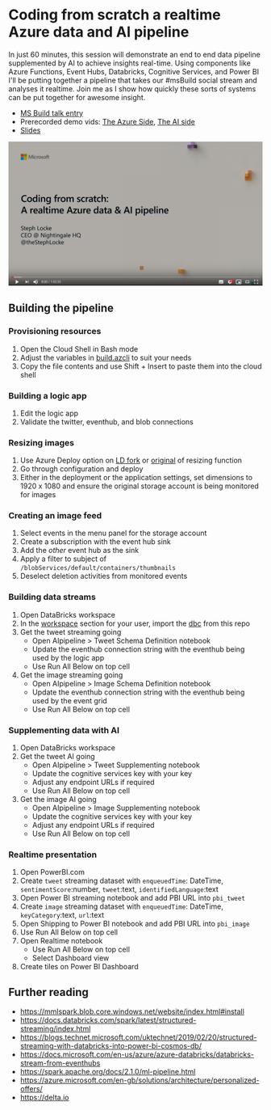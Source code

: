 # Coding from scratch a realtime Azure data and AI pipeline
In just 60 minutes, this session will demonstrate an end to end data pipeline supplemented by AI to achieve insights real-time. Using components like Azure Functions, Event Hubs, Databricks, Cognitive Services, and Power BI I'll be putting together a pipeline that takes our #msBuild social stream and analyses it realtime. Join me as I show how quickly these sorts of systems can be put together for awesome insight. 

- [MS Build talk entry](https://mybuild.techcommunity.microsoft.com/sessions/77150)
- Prerecorded demo vids: [The Azure Side](https://www.youtube.com/watch?v=0mh9qIyp4SU), [The AI side](https://youtu.be/1XhdKjBXoxM)
- [Slides](https://sarahnightingalehq-my.sharepoint.com/:p:/g/personal/steph_nightingalehq_ai/EUKk4TanSB5Lq9Fb2OYXbjoB92e29yAe3Hw6RkqPn6wBzQ?e=ggxhzI)

[![MS Build video](https://raw.githubusercontent.com/stephlocke/lazyCDN/master/realtimepipelinevidDND.png)](https://www.youtube.com/watch?v=Ja08cPsk3ck)
 
 ## Building the pipeline
 ### Provisioning resources
 1. Open the Cloud Shell in Bash mode
 2. Adjust the variables in [build.azcli](build.azcli) to suit your needs
 3. Copy the file contents and use Shift + Insert to paste them into the cloud shell
 
 ### Building a logic app
 1. Edit the logic app 
 2. Validate the twitter, eventhub, and blob connections
 
### Resizing images
1. Use Azure Deploy option on [LD fork](https://github.com/lockedata/fl-image-resize) or [original](https://github.com/jefking/fl-image-resize) of resizing function
2. Go through configuration and deploy
3. Either in the deployment or the application settings, set dimensions to 1920 x 1080 and ensure the original storage account is being monitored for images
 
### Creating an image feed
1. Select events in the menu panel for the storage account
2. Create a subscription with the event hub sink
3. Add the *other* event hub as the sink
4. Apply a filter to subject of `/blobServices/default/containers/thumbnails`
5. Deselect deletion activities from monitored events
 
### Building data streams
1. Open DataBricks workspace
2. In the [workspace](https://docs.azuredatabricks.net/user-guide/workspace.html) section for your user, import the [dbc](https://github.com/lockedata/realtimeAIpipeline/raw/master/AIpipeline.dbc) from this repo
3. Get the tweet streaming going
     + Open AIpipeline > Tweet Schema Definition notebook
     + Update the eventhub connection string with the eventhub being used by the logic app
     + Use Run All Below on top cell
4. Get the image streaming going
     + Open AIpipeline > Image Schema Definition notebook
     + Update the eventhub connection string with the eventhub being used by the event grid
     + Use Run All Below on top cell

### Supplementing data with AI
1. Open DataBricks workspace
3. Get the tweet AI going
     + Open AIpipeline > Tweet Supplementing notebook
     + Update the cognitive services key with your key
     + Adjust any endpoint URLs if required
     + Use Run All Below on top cell
4. Get the image AI going
     + Open AIpipeline > Image Supplementing notebook
     + Update the cognitive services key with your key
     + Adjust any endpoint URLs if required
     + Use Run All Below on top cell
     
### Realtime presentation
1. Open PowerBI.com
2. Create `tweet` streaming dataset with `enqueuedTime`: DateTime, `sentimentScore`:number, `tweet`:text, `identifiedLanguage`:text
3. Open Power BI streaming notebook and add PBI URL into `pbi_tweet`
4. Create `image` streaming dataset with `enqueuedTime`: DateTime, `keyCategory`:text, `url`:text
5. Open Shipping to Power BI notebook and add PBI URL into `pbi_image`
6. Use Run All Below on top cell
7. Open Realtime notebook
     + Use Run All Below on top cell
     + Select Dashboard view
8. Create tiles on Power BI Dashboard

## Further reading
- https://mmlspark.blob.core.windows.net/website/index.html#install
- https://docs.databricks.com/spark/latest/structured-streaming/index.html
- https://blogs.technet.microsoft.com/uktechnet/2019/02/20/structured-streaming-with-databricks-into-power-bi-cosmos-db/
- https://docs.microsoft.com/en-us/azure/azure-databricks/databricks-stream-from-eventhubs
- https://spark.apache.org/docs/2.1.0/ml-pipeline.html
- https://azure.microsoft.com/en-gb/solutions/architecture/personalized-offers/
- https://delta.io

